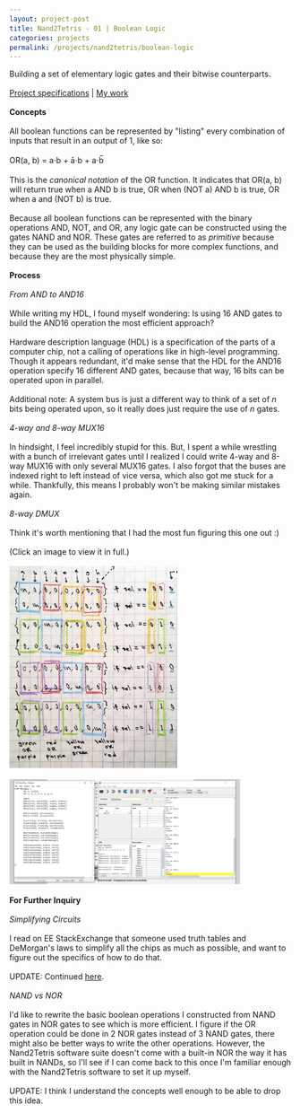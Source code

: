```yaml
---
layout: project-post
title: Nand2Tetris - 01 | Boolean Logic
categories: projects
permalink: /projects/nand2tetris/boolean-logic
---
```

Building a set of elementary logic gates and their bitwise counterparts.
<br><br>
<a href="https://www.nand2tetris.org/project01" target="_blank">Project specifications</a> | <a href="https://github.com/wangzi190/nand2tetris/tree/master/01" target="_blank">My work</a>
<br><br><b>Concepts</b>
<br><br>
All boolean functions can be represented by "listing" every combination of inputs that result in an output of 1, like so:
<br><br>OR(a, b) = a⋅b + ā⋅b + a⋅b̅
<br><br>This is the <i>canonical notation</i> of the OR function. It indicates that OR(a, b) will return true when a AND b is true, OR when (NOT a) AND b is true, OR when a and (NOT b) is true.
<br><br>Because all boolean functions can be represented with the binary operations AND, NOT, and OR, any logic gate can be constructed using the gates NAND and NOR. These gates are referred to as <i>primitive</i> because they can be used as the building blocks for more complex functions, and because they are the most physically simple.
<br><br>
<b>Process</b>
<br><br>
<i>From AND to AND16</i>
<br><br>While writing my HDL, I found myself wondering: Is using 16 AND gates to build the AND16 operation the most efficient approach?
<br><br>
Hardware description language (HDL) is a specification of the parts of a computer chip, not a calling of operations like in high-level programming.
Though it appears redundant, it'd make sense that the HDL for the AND16 operation specify 16 different AND gates, because that way, 16 bits can be operated upon in parallel.
<br><br>Additional note: A system bus is just a different way to think of a set of <i>n</i> bits being operated upon, so it really does just require the use of <i>n</i> gates.
<br><br>
<i>4-way and 8-way MUX16</i>
<br><br>
In hindsight, I feel incredibly stupid for this. But, I spent a while wrestling with a bunch of irrelevant gates until I realized I could write 4-way and 8-way MUX16 with only several MUX16 gates. I also forgot that the buses are indexed right to left instead of vice versa, which also got me stuck for a while. Thankfully, this means I probably won't be making similar mistakes again.
<br><br>
<i>8-way DMUX</i>
<br><br>
Think it's worth mentioning that I had the most fun figuring this one out :)
<br><br>(Click an image to view it in full.)
<br><br>
<a href="/images/for-posts/paper_dmux.png" target="_blank"><img src="/images/for-posts/paper_dmux.png" width="300px"></a>
<br><br><a href="/images/for-posts/dmux8way_sc.PNG" target="_blank"><img src="/images/for-posts/dmux8way_sc.PNG" width="412px"></a>
<br><br>
<b>For Further Inquiry</b>
<br><br>
<i>Simplifying Circuits</i>
<br><br>
I read on EE StackExchange that someone used truth tables and DeMorgan's laws to simplify all the chips as much as possible, and want to figure out the specifics of how to do that.
<br><br>UPDATE: Continued <a href="/projectlog/2023/05/02/simplifying-circuits.html" target="frame"><u>h</u>ere</a>.
<br><br>
<i>NAND vs NOR</i>
<br><br>I'd like to rewrite the basic boolean operations I constructed from NAND gates in NOR gates to see which is more efficient. I figure if the OR operation could be done in 2 NOR gates instead of 3 NAND gates, there might also be better ways to write the other operations. However, the Nand2Tetris software suite doesn't come with a built-in NOR the way it has built in NANDs, so I'll see if I can come back to this once I'm familiar enough with the Nand2Tetris software to set it up myself.
<br><br>UPDATE: I think I understand the concepts well enough to be able to drop this idea.